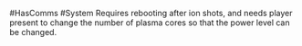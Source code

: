  #HasComms #System 
Requires rebooting after ion shots, and needs player present to change the number of plasma cores so that the power level can be changed.